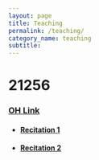 ```yaml
---
layout: page
title: Teaching
permalink: /teaching/
category_name: teaching
subtitle: 
---
```


# 21256
### [OH Link](https://cmu.zoom.us/s/7248259480)
- #### [Recitation 1](assets/files/recitation_1.pdf)
- #### [Recitation 2](assets/files/recitation_2.pdf)


